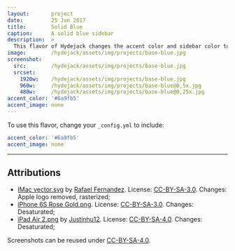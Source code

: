 ```yaml
---
layout:       project
date:         25 Jun 2017
title:        Solid Blue
caption:      A solid blue sidebar
description:  >
  This flavor of Hydejack changes the accent color and sidebar color to the same blue as the "0d"-theme of the original Hyde Jekyll theme.
image:        /hydejack/assets/img/projects/base-blue.jpg
screenshot:
  src:        /hydejack/assets/img/projects/base-blue.jpg
  srcset:   
    1920w:    /hydejack/assets/img/projects/base-blue.jpg
    960w:     /hydejack/assets/img/projects/base-blue@0,5x.jpg
    480w:     /hydejack/assets/img/projects/base-blue@0,25x.jpg
accent_color: '#6a9fb5'
accent_image: none
---
```


To use this flavor, change your `_config.yml` to include:

~~~yml
accent_color: '#6a9fb5'
accent_image: none
~~~

***

## Attributions
* [IMac vector.svg](https://commons.wikimedia.org/wiki/File:IMac_vector.svg)
  by [Rafael Fernandez](https://commons.wikimedia.org/wiki/User:TheGoldenBox).
  License: [CC-BY-SA-3.0]. Changes: Apple logo removed, rasterized;
* [iPhone 6S Rose Gold.png](https://commons.wikimedia.org/wiki/File:IPhone_6S_Rose_Gold.png).
  License: [CC-BY-SA-3.0]. Changes: Desaturated;
* [iPad Air 2.png](https://commons.wikimedia.org/wiki/File:IPad_Air_2.png)
  by [Justinhu12](https://commons.wikimedia.org/wiki/User:Justinhu12).
  License: [CC-BY-SA-4.0]. Changes: Desaturated;

Screenshots can be reused under [CC-BY-SA-4.0].

[CC-BY-SA-4.0]: https://creativecommons.org/licenses/by-sa/4.0/
[CC-BY-SA-3.0]: https://creativecommons.org/licenses/by-sa/3.0/

